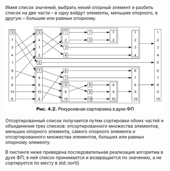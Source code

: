 Имея список значений, выбрать некий опорный элемент и разбить список на две части – в одну войдут элементы, меньшие опорного, в другую – большие или равные опорному.

![алгоритм](images/quicksort_fp.png)

Отсортированный список получается путем сортировки обоих частей и объединения трех списков: отсортированного множества элементов, меньших опорного элемента, самого опорного элемента и отсортированного множества элементов, больших или равных опорному элементу.

В листинге ниже приведена последовательная реализация алгоритма в духе ФП; в ней список принимается и возвращается по значению, а не сортируется по месту в std::sort()
